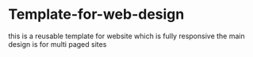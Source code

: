 # Template-for-web-design
this is a reusable template for website which is fully responsive
the main design is for multi paged sites 
